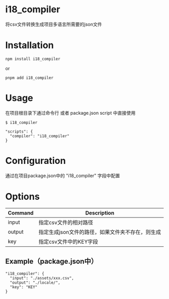 # i18_compiler
将csv文件转换生成项目多语言所需要的json文件

# Installation
```
npm install i18_compiler
```
or 
```
pnpm add i18_compiler
```

# Usage
在项目根目录下通过命令行 或者 package.json script 中直接使用
```
$ i18_compiler
```

```
"scripts": {
  "compiler": "i18_compiler"
}
```
# Configuration
通过在项目package.json中的 "i18_compiler" 字段中配置

# Options
| Command | Description |
| --- | --- |
| input | 指定csv文件的相对路径 |
| output | 指定生成json文件的路径，如果文件夹不存在，则生成 |
| key | 指定csv文件中的KEY字段 |

## Example（package.json中）
```
"i18_compiler": {
  "input": "./assets/xxx.csv",
  "output": "./locale/",
  "key": "KEY"
}
```

